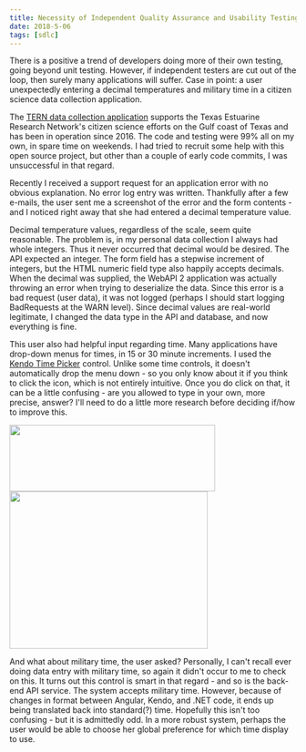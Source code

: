 ```yaml
---
title: Necessity of Independent Quality Assurance and Usability Testing
date: 2018-5-06
tags: [sdlc]
---
```


There is a positive a trend of developers doing more of their own testing, going beyond unit testing. However, if independent testers are cut out of the loop, then surely many applications will suffer. Case in point: a user unexpectedly entering a decimal temperatures and military time in a citizen science data collection application.

The [TERN data collection application](http://tern.audubon.org) supports the Texas Estuarine Research Network's citizen science efforts on the Gulf coast of Texas and has been in operation since 2016. The code and testing were 99% all on my own, in spare time on weekends. I had tried to recruit some help with this open source project, but other than a couple of early code commits, I was unsuccessful in that regard.

Recently I received a support request for an application error with no obvious explanation. No error log entry was written. Thankfully after a few e-mails, the user sent me a screenshot of the error and the form contents - and I noticed right away that she had entered a decimal temperature value.

Decimal temperature values, regardless of the scale, seem quite reasonable. The problem is, in my personal data collection I always had whole integers. Thus it never occurred that decimal would be desired. The API expected an integer. The form field has a stepwise increment of integers, but the HTML numeric field type also happily accepts decimals. When the decimal was supplied, the WebAPI 2 application was actually throwing an error when trying to deserialize the data. Since this error is a bad request (user data), it was not logged (perhaps I should start logging BadRequests at the WARN level). Since decimal values are real-world legitimate, I changed the data type in the API and database, and now everything is fine.

This user also had helpful input regarding time. Many applications have drop-down menus for times, in 15 or 30 minute increments. I used the [Kendo Time Picker](https://demos.telerik.com/kendo-ui/timepicker/index) control. Unlike some time controls, it doesn't automatically drop the menu down - so you only know about it if you think to click the icon, which is not entirely intuitive. Once you do click on that, it can be a little confusing - are you allowed to type in your own, more precise, answer? I'll need to do a little more research before deciding if/how to improve this.

<img src="/img/time_picker_1.png" width="361" height="117" class="center-block">
<img src="/img/time_picker_2.png" width="348" height="276" class="center-block">

And what about military time, the user asked? Personally, I can't recall ever doing data entry with military time, so again it didn't occur to me to check on this. It turns out this control is smart in that regard - and so is the back-end API service. The system accepts military time. However, because of changes in format between Angular, Kendo, and .NET code, it ends up being translated back into standard(?) time. Hopefully this isn't too confusing - but it is admittedly odd. In a more robust system, perhaps the user would be able to choose her global preference for which time display to use.

